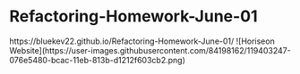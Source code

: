 
# Refactoring-Homework-June-01


<!--link to my deployed application--> https://bluekev22.github.io/Refactoring-Homework-June-01/

<!--screenshot of mock website--> ![Horiseon Website](https://user-images.githubusercontent.com/84198162/119403247-076e5480-bcac-11eb-813b-d1212f603cb2.png)
